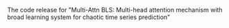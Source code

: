 The code release for "Multi-Attn BLS: Multi-head attention mechanism with broad learning system for chaotic time series prediction"
